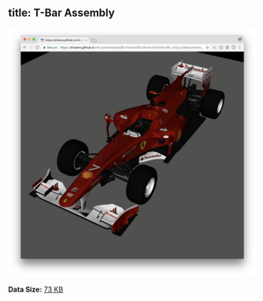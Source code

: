 title: T-Bar Assembly
---

[![Visualization](./scene/tbar.jpg)](/vtk-js-datasets/apps/SceneExplorer.html?fileURL=/vtk-js-datasets/data/vtkjs/TBarAssembly.vtkjs)

__Data Size:__ [73 KB](/vtk-js-datasets/data/vtkjs/TBarAssembly.vtkjs)
